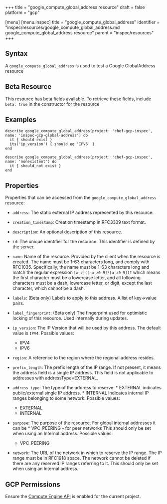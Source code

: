 +++
title = "google_compute_global_address resource"
draft = false
platform = "gcp"

[menu]
  [menu.inspec]
    title = "google_compute_global_address"
    identifier = "inspec/resources/google_compute_global_address.md google_compute_global_address resource"
    parent = "inspec/resources"
+++


## Syntax
A `google_compute_global_address` is used to test a Google GlobalAddress resource


## Beta Resource
This resource has beta fields available. To retrieve these fields, include `beta: true` in the constructor for the resource

## Examples
```
describe google_compute_global_address(project: 'chef-gcp-inspec', name: 'inspec-gcp-global-address') do
  it { should exist }
  its('ip_version') { should eq 'IPV6' }
end

describe google_compute_global_address(project: 'chef-gcp-inspec', name: 'nonexistent') do
  it { should_not exist }
end
```

## Properties
Properties that can be accessed from the `google_compute_global_address` resource:


  * `address`: The static external IP address represented by this resource.

  * `creation_timestamp`: Creation timestamp in RFC3339 text format.

  * `description`: An optional description of this resource.

  * `id`: The unique identifier for the resource. This identifier is defined by the server.

  * `name`: Name of the resource. Provided by the client when the resource is created. The name must be 1-63 characters long, and comply with RFC1035.  Specifically, the name must be 1-63 characters long and match the regular expression `[a-z]([-a-z0-9]*[a-z0-9])?` which means the first character must be a lowercase letter, and all following characters must be a dash, lowercase letter, or digit, except the last character, which cannot be a dash.

  * `labels`: (Beta only) Labels to apply to this address.  A list of key->value pairs.

  * `label_fingerprint`: (Beta only) The fingerprint used for optimistic locking of this resource.  Used internally during updates.

  * `ip_version`: The IP Version that will be used by this address. The default value is `IPV4`.
  Possible values:
    * IPV4
    * IPV6

  * `region`: A reference to the region where the regional address resides.

  * `prefix_length`: The prefix length of the IP range. If not present, it means the address field is a single IP address.  This field is not applicable to addresses with addressType=EXTERNAL.

  * `address_type`: The type of the address to reserve.  * EXTERNAL indicates public/external single IP address. * INTERNAL indicates internal IP ranges belonging to some network.
  Possible values:
    * EXTERNAL
    * INTERNAL

  * `purpose`: The purpose of the resource. For global internal addresses it can be  * VPC_PEERING - for peer networks  This should only be set when using an Internal address.
  Possible values:
    * VPC_PEERING

  * `network`: The URL of the network in which to reserve the IP range. The IP range must be in RFC1918 space. The network cannot be deleted if there are any reserved IP ranges referring to it.  This should only be set when using an Internal address.


## GCP Permissions

Ensure the [Compute Engine API](https://console.cloud.google.com/apis/library/compute.googleapis.com/) is enabled for the current project.
